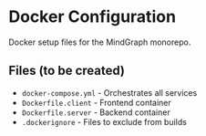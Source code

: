 # Docker Configuration

Docker setup files for the MindGraph monorepo.

## Files (to be created)

- `docker-compose.yml` - Orchestrates all services
- `Dockerfile.client` - Frontend container
- `Dockerfile.server` - Backend container  
- `.dockerignore` - Files to exclude from builds
